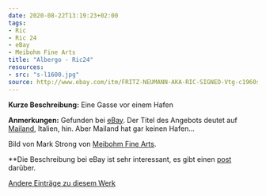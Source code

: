 ```yaml
---
date: 2020-08-22T13:19:23+02:00
tags:
- Ric
- Ric 24
- eBay
- Meibohm Fine Arts
title: "Albergo - Ric24"
resources:
- src: "s-l1600.jpg"
source: http://www.ebay.com/itm/FRITZ-NEUMANN-AKA-RIC-SIGNED-Vtg-c1960s-Color-Etching-ALBERGO-MILAN-ITALY-/133483534360?hash=item1f143d1818
---
```


**Kurze Beschreibung:** Eine Gasse vor einem Hafen

**Anmerkungen:** Gefunden bei [eBay](http://www.ebay.com/itm/FRITZ-NEUMANN-AKA-RIC-SIGNED-Vtg-c1960s-Color-Etching-ALBERGO-MILAN-ITALY-/133483534360?hash=item1f143d1818). Der Titel des Angebots deutet auf [Mailand](https://de.wikipedia.org/wiki/Mailand), Italien, hin. Aber Mailand hat gar keinen Hafen...

Bild von Mark Strong von [Meibohm Fine Arts](http://meibohmfinearts.com/).

**Die Beschreibung bei eBay ist sehr interessant, es gibt einen [post](/de/post/mystery-solved) darüber.

[Andere Einträge zu diesem Werk](/de/tags/ric-24)
